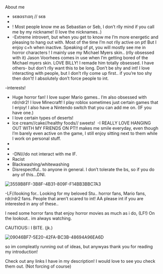 

About me
* ѕєвαѕтιαη // ѕєв
*
* ! Most people know me as Sebastian or Seb, I don’t rlly mind if you call me by my nickname! (I love the nicknames..)
* -Extreme introvert, but when you get to know me I’m more energetic and pleasing to hang out with. Most of the time I’m not rlly active on pt! But I enjoy c+h when inactive.
Speaking of pt, you will mostly see me in horror characters ! I mainly use my Michael Myers skin.. (rlly obsessed with it) Jason Voorhees comes in use when I’m getting bored of the Michael myers skin. LOVE BILLY! I remade him totally obsessed. I have others- but don’t rlly want this to be long.
Don’t be shy and int! I love interacting with people, but I don’t rlly come up first.. if you’re too shy then don't! I absolutely don’t force people to int.


-interests!
* Huge horror fan! I love super Mario games.. I’m also obsessed with rdr/rdr2! I love Minecraft! I play roblox sometimes just certain games that I enjoy! I also have a Nintendo switch that you can add me on. (IF you have one.)
* I love certain types of deserts! 
* Ice cream//cake//healthy foods// sweets!  -I REALLY LOVE HANGING OUT WITH MY FRIENDS ON PT!! makes me smile everyday, even though I’m barely even active on the game, I still enjoy sitting next to them while I work on personal stuff. 
*
*
* -DNI//do not interact with me IF.
* Racist
* Blackwashing/whitewashing 
* Disrespectful.. to anyone in general. I don’t tolerate the bs, so if you do any of this…DNI. 

![3559B8FF-3B8F-4B31-809F-F14BB3BBC7A3](https://github.com/user-attachments/assets/e1e4b236-00f6-4c37-8e93-da6212621e0e)

-LF//looking for..
Looking for my beloved Stu.. horror fans, Mario fans, rdr/rdr2 fans. People that aren’t scared to int! AA please int if you are interested in any of these.. 

I need some horror fans that enjoy horror movies as much as i do, (LF!) On the lookout.. im always watching.

CAUTIOUS:: I BITE. (jk.)


![09046BF7-5E20-42FA-BC3B-48694A96EA6D](https://github.com/user-attachments/assets/6cec2a34-9dd1-480f-a098-dfee90d76fb3)


so im compleatly running out of ideas, but anywyas thank you for reading my introduction! 

Check out any links I have in my description! I would love to see you check them out. (Not forcing of course)
